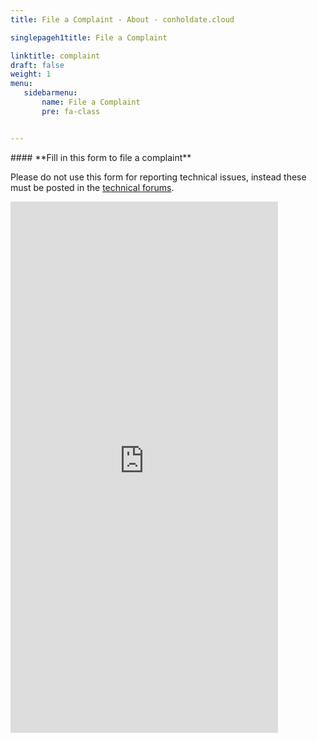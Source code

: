 ```yaml
---
title: File a Complaint - About - conholdate.cloud

singlepageh1title: File a Complaint

linktitle: complaint
draft: false
weight: 1
menu:
   sidebarmenu: 
       name: File a Complaint
       pre: fa-class


---
```


<div class="box1">#### **Fill in this form to file a complaint**

Please do not use this form for reporting technical issues, instead these must be posted in the [technical forums](https://forum.conholdate.cloud/).

 <iframe frameborder="0" height="850px" src="https://form.conholdate.cloud/f/embed/5bacc78fdb58960eb40db084" width="85%"></iframe></div>